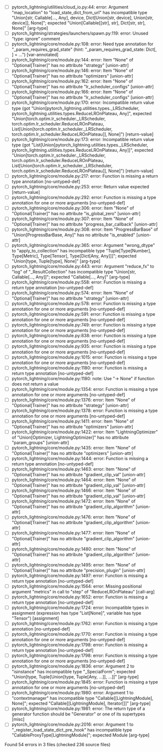 - [ ] pytorch_lightning/utilities/cloud_io.py:44: error: Argument "map_location" to "load_state_dict_from_url" has incompatible type "Union\[str, Callable\[..., Any\], device, Dict\[Union\[str, device\], Union\[str, device\]\], None\]"; expected "Union\[Callable\[\[str\], str\], Dict\[str, str\], None\]"  \[arg-type\]
- [ ] pytorch_lightning/strategies/launchers/spawn.py:119: error: Unused "type: ignore" comment
- [ ] pytorch_lightning/core/module.py:108: error: Need type annotation for "\_param_requires_grad_state" (hint: "\_param_requires_grad_state: Dict\[<type>, <type>\] = ...")  \[var-annotated\]
- [ ] pytorch_lightning/core/module.py:144: error: Item "None" of "Optional\[Trainer\]" has no attribute "strategy"  \[union-attr\]
- [ ] pytorch_lightning/core/module.py:146: error: Item "None" of "Optional\[Trainer\]" has no attribute "optimizers"  \[union-attr\]
- [ ] pytorch_lightning/core/module.py:162: error: Item "None" of "Optional\[Trainer\]" has no attribute "lr_scheduler_configs"  \[union-attr\]
- [ ] pytorch_lightning/core/module.py:166: error: Item "None" of "Optional\[Trainer\]" has no attribute "lr_scheduler_configs"  \[union-attr\]
- [ ] pytorch_lightning/core/module.py:170: error: Incompatible return value type (got "Union\[pytorch_lightning.utilities.types.\_LRScheduler, pytorch_lightning.utilities.types.ReduceLROnPlateau, Any\]", expected "Union\[torch.optim.lr_scheduler.\_LRScheduler, torch.optim.lr_scheduler.ReduceLROnPlateau, List\[Union\[torch.optim.lr_scheduler.\_LRScheduler, torch.optim.lr_scheduler.ReduceLROnPlateau\]\], None\]")  \[return-value\]
- [ ] pytorch_lightning/core/module.py:173: error: Incompatible return value type (got "List\[Union\[pytorch_lightning.utilities.types.\_LRScheduler, pytorch_lightning.utilities.types.ReduceLROnPlateau, Any\]\]", expected "Union\[torch.optim.lr_scheduler.\_LRScheduler, torch.optim.lr_scheduler.ReduceLROnPlateau, List\[Union\[torch.optim.lr_scheduler.\_LRScheduler, torch.optim.lr_scheduler.ReduceLROnPlateau\]\], None\]")  \[return-value\]
- [ ] pytorch_lightning/core/module.py:217: error: Function is missing a return type annotation  \[no-untyped-def\]
- [ ] pytorch_lightning/core/module.py:253: error: Return value expected  \[return-value\]
- [ ] pytorch_lightning/core/module.py:292: error: Function is missing a type annotation for one or more arguments  \[no-untyped-def\]
- [ ] pytorch_lightning/core/module.py:306: error: Item "None" of "Optional\[Trainer\]" has no attribute "is_global_zero"  \[union-attr\]
- [ ] pytorch_lightning/core/module.py:307: error: Item "None" of "Optional\[Trainer\]" has no attribute "progress_bar_callback"  \[union-attr\]
- [ ] pytorch_lightning/core/module.py:308: error: Item "ProgressBarBase" of "Union\[ProgressBarBase, Any\]" has no attribute "is_enabled"  \[union-attr\]
- [ ] pytorch_lightning/core/module.py:365: error: Argument "wrong_dtype" to "apply_to_collection" has incompatible type "Tuple\[Type\[Number\], Type\[Metric\], Type\[Tensor\], Type\[Dict\[Any, Any\]\]\]"; expected "Union\[type, Tuple\[type\], None\]"  \[arg-type\]
- [ ] pytorch_lightning/core/module.py:443: error: Argument "reduce_fx" to "log" of "\_ResultCollection" has incompatible type "Union\[str, Callable\[..., Any\]\]"; expected "Callable\[..., Any\]"  \[arg-type\]
- [ ] pytorch_lightning/core/module.py:558: error: Function is missing a return type annotation  \[no-untyped-def\]
- [ ] pytorch_lightning/core/module.py:574: error: Item "None" of "Optional\[Trainer\]" has no attribute "strategy"  \[union-attr\]
- [ ] pytorch_lightning/core/module.py:578: error: Function is missing a type annotation for one or more arguments  \[no-untyped-def\]
- [ ] pytorch_lightning/core/module.py:591: error: Function is missing a type annotation for one or more arguments  \[no-untyped-def\]
- [ ] pytorch_lightning/core/module.py:749: error: Function is missing a type annotation for one or more arguments  \[no-untyped-def\]
- [ ] pytorch_lightning/core/module.py:838: error: Function is missing a type annotation for one or more arguments  \[no-untyped-def\]
- [ ] pytorch_lightning/core/module.py:935: error: Function is missing a type annotation for one or more arguments  \[no-untyped-def\]
- [ ] pytorch_lightning/core/module.py:1015: error: Function is missing a type annotation for one or more arguments  \[no-untyped-def\]
- [ ] pytorch_lightning/core/module.py:1180: error: Function is missing a return type annotation  \[no-untyped-def\]
- [ ] pytorch_lightning/core/module.py:1180: note: Use "-> None" if function does not return a value
- [ ] pytorch_lightning/core/module.py:1354: error: Function is missing a type annotation for one or more arguments  \[no-untyped-def\]
- [ ] pytorch_lightning/core/module.py:1376: error: Item "None" of "Optional\[Trainer\]" has no attribute "strategy"  \[union-attr\]
- [ ] pytorch_lightning/core/module.py:1378: error: Function is missing a type annotation for one or more arguments  \[no-untyped-def\]
- [ ] pytorch_lightning/core/module.py:1411: error: Item "None" of "Optional\[Trainer\]" has no attribute "optimizers"  \[union-attr\]
- [ ] pytorch_lightning/core/module.py:1422: error: Item "LightningOptimizer" of "Union\[Optimizer, LightningOptimizer\]" has no attribute "param_groups"  \[union-attr\]
- [ ] pytorch_lightning/core/module.py:1435: error: Item "None" of "Optional\[Trainer\]" has no attribute "optimizers"  \[union-attr\]
- [ ] pytorch_lightning/core/module.py:1444: error: Function is missing a return type annotation  \[no-untyped-def\]
- [ ] pytorch_lightning/core/module.py:1463: error: Item "None" of "Optional\[Trainer\]" has no attribute "gradient_clip_val"  \[union-attr\]
- [ ] pytorch_lightning/core/module.py:1464: error: Item "None" of "Optional\[Trainer\]" has no attribute "gradient_clip_val"  \[union-attr\]
- [ ] pytorch_lightning/core/module.py:1466: error: Item "None" of "Optional\[Trainer\]" has no attribute "gradient_clip_val"  \[union-attr\]
- [ ] pytorch_lightning/core/module.py:1472: error: Item "None" of "Optional\[Trainer\]" has no attribute "gradient_clip_algorithm"  \[union-attr\]
- [ ] pytorch_lightning/core/module.py:1476: error: Item "None" of "Optional\[Trainer\]" has no attribute "gradient_clip_algorithm"  \[union-attr\]
- [ ] pytorch_lightning/core/module.py:1477: error: Item "None" of "Optional\[Trainer\]" has no attribute "gradient_clip_algorithm"  \[union-attr\]
- [ ] pytorch_lightning/core/module.py:1480: error: Item "None" of "Optional\[Trainer\]" has no attribute "gradient_clip_algorithm"  \[union-attr\]
- [ ] pytorch_lightning/core/module.py:1495: error: Item "None" of "Optional\[Trainer\]" has no attribute "precision_plugin"  \[union-attr\]
- [ ] pytorch_lightning/core/module.py:1497: error: Function is missing a return type annotation  \[no-untyped-def\]
- [ ] pytorch_lightning/core/module.py:1564: error: Missing positional argument "metrics" in call to "step" of "ReduceLROnPlateau"  \[call-arg\]
- [ ] pytorch_lightning/core/module.py:1652: error: Function is missing a return type annotation  \[no-untyped-def\]
- [ ] pytorch_lightning/core/module.py:1724: error: Incompatible types in assignment (expression has type "List\[None\]", variable has type "Tensor")  \[assignment\]
- [ ] pytorch_lightning/core/module.py:1762: error: Function is missing a type annotation  \[no-untyped-def\]
- [ ] pytorch_lightning/core/module.py:1770: error: Function is missing a type annotation for one or more arguments  \[no-untyped-def\]
- [ ] pytorch_lightning/core/module.py:1798: error: Function is missing a return type annotation  \[no-untyped-def\]
- [ ] pytorch_lightning/core/module.py:1798: error: Function is missing a type annotation for one or more arguments  \[no-untyped-def\]
- [ ] pytorch_lightning/core/module.py:1836: error: Argument 2 to "isinstance" has incompatible type "\_SpecialForm"; expected "Union\[type, Tuple\[Union\[type, Tuple\[Any, ...\]\], ...\]\]"  \[arg-type\]
- [ ] pytorch_lightning/core/module.py:1845: error: Function is missing a type annotation for one or more arguments  \[no-untyped-def\]
- [ ] pytorch_lightning/core/module.py:1980: error: Argument 1 to "contextmanager" has incompatible type "Callable\[\[LightningModule\], None\]"; expected "Callable\[\[LightningModule\], Iterator\[<nothing>\]\]"  \[arg-type\]
- [ ] pytorch_lightning/core/module.py:1981: error: The return type of a generator function should be "Generator" or one of its supertypes  \[misc\]
- [ ] pytorch_lightning/core/module.py:2016: error: Argument 1 to "\_register_load_state_dict_pre_hook" has incompatible type "CallableProxyType\[LightningModule\]"; expected Module  \[arg-type\]

Found 54 errors in 3 files (checked 236 source files)
